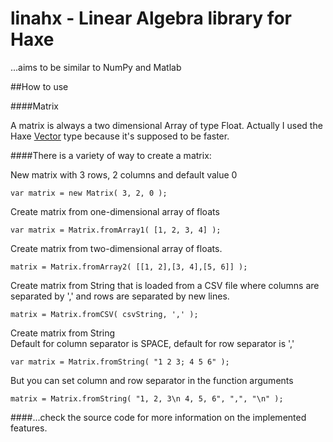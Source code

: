 # linahx - Linear Algebra library for Haxe

...aims to be similar to NumPy and Matlab

##How to use

####Matrix

A matrix is always a two dimensional Array of type Float. Actually I used the Haxe [Vector<Float>](http://api.haxe.org/haxe/ds/Vector.html) type because it's supposed to be faster.

####There is a variety of way to create a matrix:

New matrix with 3 rows, 2 columns and default value 0

    var matrix = new Matrix( 3, 2, 0 );

Create matrix from one-dimensional array of floats

    var matrix = Matrix.fromArray1( [1, 2, 3, 4] );


Create matrix from two-dimensional array of floats.

    matrix = Matrix.fromArray2( [[1, 2],[3, 4],[5, 6]] );


Create matrix from String that is loaded from a CSV file where columns are separated by ',' and rows are separated by new lines.

    matrix = Matrix.fromCSV( csvString, ',' );

Create matrix from String  
Default for column separator is SPACE, default for row separator is ','

    var matrix = Matrix.fromString( "1 2 3; 4 5 6" );

But you can set column and row separator in the function arguments

    matrix = Matrix.fromString( "1, 2, 3\n 4, 5, 6", ",", "\n" );


####...check the source code for more information on the implemented features.